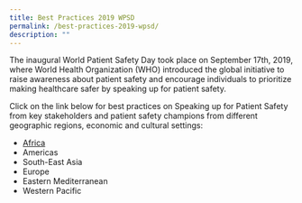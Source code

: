 ```yaml
---
title: Best Practices 2019 WPSD
permalink: /best-practices-2019-wpsd/
description: ""
---
```

The inaugural World Patient Safety Day took place on September 17th, 2019, where World Health Organization (WHO) introduced the global initiative to raise awareness about patient safety and encourage individuals to prioritize making healthcare safer by speaking up for patient safety.

Click on the link below for best practices on Speaking up for Patient Safety from key stakeholders and patient safety champions from    different geographic regions, economic and cultural settings:

* [Africa](/files/Africa/2019%20WPSD%20Africa/best%20practices%202019%20wpsd_africa.pdf)
* Americas [](/files/Africa/WPSD%20Africa/best%20practices%202019%20wpsd_africa.pdf)
* South-East Asia
* Europe 
* Eastern Mediterranean 
* Western Pacific